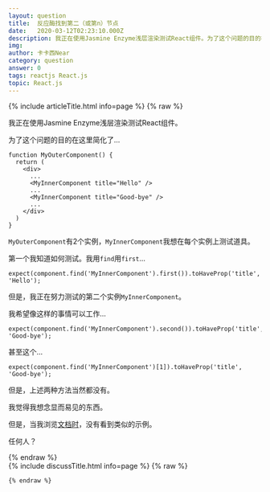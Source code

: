 ```yaml
---
layout: question
title:  反应酶找到第二（或第n）节点
date:   2020-03-12T02:23:10.000Z
description: 我正在使用Jasmine Enzyme浅层渲染测试React组件。为了这个问题的目的在这里简化了...function MyOuterCompon...
img: 
author: 卡卡西Near
category: question
answer: 0
tags: reactjs React.js
topic: React.js
---
```

<div class="article-root">
  <div class="article">
    {% include articleTitle.html info=page %}
    {% raw %}
    <div class="article-content"><p><font style="vertical-align: inherit;"><font style="vertical-align: inherit;">我正在使用Jasmine Enzyme浅层渲染测试React组件。</font></font></p>

<p><font style="vertical-align: inherit;"><font style="vertical-align: inherit;">为了这个问题的目的在这里简化了...</font></font></p>

<pre><code>function MyOuterComponent() {<font></font>
  return (<font></font>
    &lt;div&gt;<font></font>
      ...<font></font>
      &lt;MyInnerComponent title="Hello" /&gt;<font></font>
      ...<font></font>
      &lt;MyInnerComponent title="Good-bye" /&gt;<font></font>
      ...<font></font>
    &lt;/div&gt;<font></font>
  )<font></font>
}<font></font>
</code></pre>

<p><code>MyOuterComponent</code><font style="vertical-align: inherit;"><font style="vertical-align: inherit;">有2个实例，</font></font><code>MyInnerComponent</code><font style="vertical-align: inherit;"><font style="vertical-align: inherit;">我想在每个</font><font style="vertical-align: inherit;">实例上</font><font style="vertical-align: inherit;">测试道具。  </font></font></p>

<p><font style="vertical-align: inherit;"><font style="vertical-align: inherit;">第一个我知道如何测试。</font><font style="vertical-align: inherit;">我用</font></font><code>find</code><font style="vertical-align: inherit;"><font style="vertical-align: inherit;">用</font></font><code>first</code><font style="vertical-align: inherit;"><font style="vertical-align: inherit;">...</font></font></p>

<pre><code>expect(component.find('MyInnerComponent').first()).toHaveProp('title', 'Hello');
</code></pre>

<p><font style="vertical-align: inherit;"><font style="vertical-align: inherit;">但是，我正在努力测试的第二个实例</font></font><code>MyInnerComponent</code><font style="vertical-align: inherit;"><font style="vertical-align: inherit;">。</font></font></p>

<p><font style="vertical-align: inherit;"><font style="vertical-align: inherit;">我希望像这样的事情可以工作...</font></font></p>

<pre><code>expect(component.find('MyInnerComponent').second()).toHaveProp('title', 'Good-bye');
</code></pre>

<p><font style="vertical-align: inherit;"><font style="vertical-align: inherit;">甚至这个...</font></font></p>

<pre><code>expect(component.find('MyInnerComponent')[1]).toHaveProp('title', 'Good-bye');
</code></pre>

<p><font style="vertical-align: inherit;"><font style="vertical-align: inherit;">但是，上述两种方法当然都没有。  </font></font></p>

<p><font style="vertical-align: inherit;"><font style="vertical-align: inherit;">我觉得我想念显而易见的东西。  </font></font></p>

<p><font style="vertical-align: inherit;"><font style="vertical-align: inherit;">但是，当我浏览</font></font><a href="http://airbnb.io/enzyme/docs/api/shallow.html" rel="noreferrer"><font style="vertical-align: inherit;"><font style="vertical-align: inherit;">文档时</font></font></a><font style="vertical-align: inherit;"><font style="vertical-align: inherit;">，没有看到类似的示例。</font></font></p>

<p><font style="vertical-align: inherit;"><font style="vertical-align: inherit;">任何人？</font></font></p></div>
    {% endraw %}
  </div>

  <div class="discuss-wrapper">
    {% include discussTitle.html info=page %}
    {% raw %}
    
    {% endraw %}
  </div>
<div>

